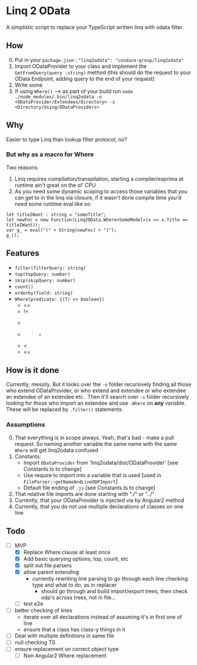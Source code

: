 # Linq 2 OData  
A simplistic script to replace your TypeScript written linq with odata filter.  

## How  
0. Put in your `package.json` :  `"linq2odata": "conduce-group/linq2odata"`
1. Import ODataProvider to your class and implement the `GetFromQuery(query :string)` method (this should do the request to your OData Endpoint, adding query to the end of your request)
2. Write some 
3. If using `Where()` --> as part of your build run `node ./node_modules/.bin/linq2odata -o <ODataProvider/Extendees/Directory> -s <Directory/Using/ODataProviders>`

## Why
Easier to type Linq than lookup filter protocol, no?

### But why as a macro for Where  
Two reasons:
1. Linq requires compilation/transpilation, starting a compiler/esprima at runtime ain't great on the ol' CPU  
2. As you need some dynamic scoping to access those variables that you can get to in the linq via closure, if it wasn't done compile time you'd need some runtime eval like so:  
```
let titleIWant : string = "someTitle";
let newFnc = new Function(Linq2OData.Where<SomeModel>(x => x.Title == titleIWant));
var g_ = eval("(" + String(newFnc) + ")");
g_();
```

## Features  
+ `filter(filterQuery: string)`
+ `top(topQuery: number)`
+ `skip(skipQuery: number)`
+ `count()`
+ `orderby(field: string)`
+ `Where(predicate: {(T) => boolean})`
    - ==
    - !=
    - >
    - >=
    - <
    - <=

## How is it done
Currently, messily. But it looks over the `-o` folder recursively finding all those who extend ODataProvider, or who extend and extendee or who extendee an extendee of an extendee etc.. Then it'll search over `-s` folder recursively looking for those who import an extendee and use `.Where` on __any__ variable. These will be replaced by `.filter()` statements.

### Assumptions
0. That everything is in scope always. Yeah, that's bad - make a pull request. So naming another variable the same name with the same `Where` will get linq2odata confused
1. Constants:
    - Import `ODataProvider` from 'linq2odata/dist/ODataProvider' [see Constants.ts to change]
    - Use require to import into a variable that is used [used in `FileParser::getNameAndLineODPImport`]
    - Default file ending of `.js` [see Constants.ts to change]
3. That relative file imports are done starting with "./" or "../"
4. Currently, that your ODataProvider is injected via by Angular2 method
5. Currently, that you do not use multiple declarations of classes on one line

## Todo
- [ ] MVP
  + [x] Replace Where clause at least once
  + [x] Add basic querying options, top, count, etc
  + [x] split out file parsers
  + [x] allow parent extending
    - currently rewriting line parsing to go through each line checking type and what to do, as in replacer
      + should go through and build import/export trees, then check odp's across trees, not in file...
  + [ ] test e2e
- [ ] better checking of lines
  + iterate over all declarations instead of assuming it's in first one of line
  + ensure that a class has class-y things in it
- [ ] Deal with multiple definitions in same file
- [ ] null checking TS
- [ ] ensure replacement on correct object type 
    - [ ] Non Angular2 Where replacement